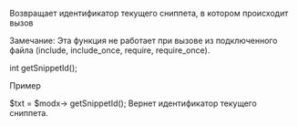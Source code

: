 Возвращает идентификатор текущего сниппета, в котором происходит вызов

Замечание: Эта функция не работает при вызове из подключенного файла (include, include_once, require, require_once).

int getSnippetId();

Пример

$txt = $modx-> getSnippetId();
Вернет идентификатор текущего сниппета.